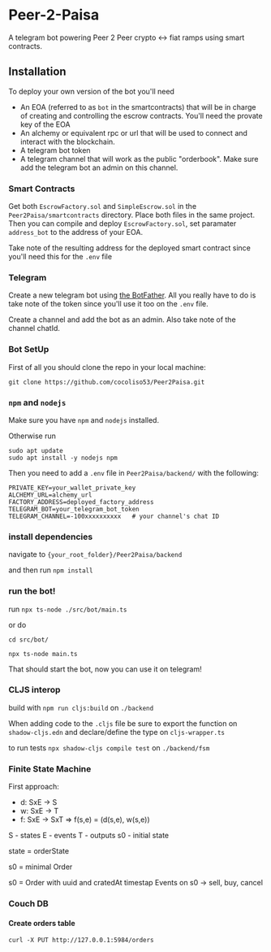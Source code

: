 # Peer-2-Paisa

A telegram bot powering Peer 2 Peer crypto <-> fiat ramps using smart contracts.  

## Installation 

To deploy your own version of the bot you'll need 

- An EOA (referred to as `bot` in the smartcontracts) that will be in charge of creating and controlling the escrow contracts. You'll need the provate key of the EOA
- An alchemy or equivalent rpc or url that will be used to connect and interact with the blockchain. 
- A telegram bot token
- A telegram channel that will work as the public "orderbook". Make sure add the telegram bot an admin on this channel. 


### Smart Contracts

Get both `EscrowFactory.sol` and `SimpleEscrow.sol` in the `Peer2Paisa/smartcontracts` directory. 
Place both files in the same project. Then you can compile and deploy `EscrowFactory.sol`, set paramater `address_bot` to the address of your EOA.
 
Take note of the resulting address for the deployed smart contract since you'll need this for the `.env` file

### Telegram

Create a new telegram bot using [the BotFather](https://telegram.me/BotFather). All you really have to do is take note
of the token since you'll use it too on the `.env` file. 

Create a channel and add the bot as an admin. Also take note of the channel chatId. 

### Bot SetUp

First of all you should clone the repo in your local machine: 

`git clone https://github.com/cocoliso53/Peer2Paisa.git`

### `npm` and `nodejs`

Make sure you have `npm` and `nodejs` installed. 

Otherwise run

```
sudo apt update
sudo apt install -y nodejs npm
```

Then you need to add a `.env` file in `Peer2Paisa/backend/` with the following: 

```
PRIVATE_KEY=your_wallet_private_key
ALCHEMY_URL=alchemy_url
FACTORY_ADDRESS=deployed_factory_address
TELEGRAM_BOT=your_telegram_bot_token
TELEGRAM_CHANNEL=-100xxxxxxxxxx   # your channel's chat ID
```

### install dependencies

navigate to `{your_root_folder}/Peer2Paisa/backend`

and then run `npm install`

### run the bot!

run `npx ts-node ./src/bot/main.ts`

or do 

```
cd src/bot/

npx ts-node main.ts
```

That should start the bot, now you can use it on telegram!


### CLJS interop

build with `npm run cljs:build` on `./backend`

When adding code to the `.cljs` file be sure to export the function on `shadow-cljs.edn` 
and declare/define the type on `cljs-wrapper.ts`

to run tests `npx shadow-cljs compile test` on `./backend/fsm`

### Finite State Machine

First approach:

- d: SxE -> S
- w: SxE -> T
- f: SxE -> SxT => f(s,e) = (d(s,e), w(s,e))

S - states
E - events
T - outputs
s0 - initial state

state = orderState

s0 = minimal Order 

s0 = Order with uuid and cratedAt timestap
Events on s0 -> sell, buy, cancel


### Couch DB 

#### Create orders table 
`curl -X PUT http://127.0.0.1:5984/orders`


